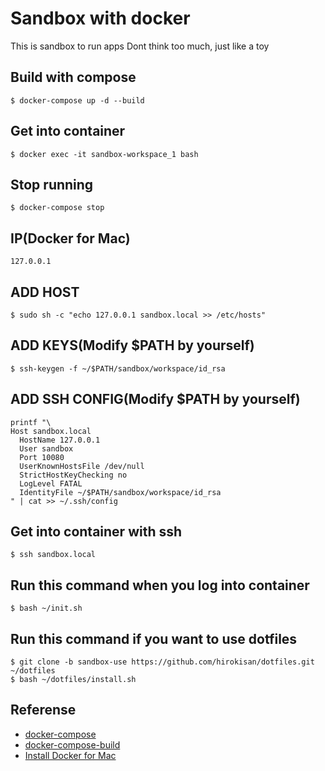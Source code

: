 Sandbox with docker
====

This is sandbox to run apps
Dont think too much, just like a toy

## Build with compose
```
$ docker-compose up -d --build
```

## Get into container
```
$ docker exec -it sandbox-workspace_1 bash
```

## Stop running
```
$ docker-compose stop
```

## IP(Docker for Mac)
```
127.0.0.1
```

## ADD HOST
```
$ sudo sh -c "echo 127.0.0.1 sandbox.local >> /etc/hosts"
```

## ADD KEYS(Modify $PATH by yourself)
```
$ ssh-keygen -f ~/$PATH/sandbox/workspace/id_rsa
```

## ADD SSH CONFIG(Modify $PATH by yourself)
```
printf "\
Host sandbox.local
  HostName 127.0.0.1
  User sandbox
  Port 10080
  UserKnownHostsFile /dev/null
  StrictHostKeyChecking no
  LogLevel FATAL
  IdentityFile ~/$PATH/sandbox/workspace/id_rsa
" | cat >> ~/.ssh/config
```

## Get into container with ssh
```
$ ssh sandbox.local
```

## Run this command when you log into container
```
$ bash ~/init.sh
```

## Run this command if you want to use dotfiles
```
$ git clone -b sandbox-use https://github.com/hirokisan/dotfiles.git ~/dotfiles
$ bash ~/dotfiles/install.sh
```

## Referense
* [docker-compose](https://docs.docker.com/compose/compose-file/)
* [docker-compose-build](https://docs.docker.com/compose/reference/build/)
* [Install Docker for Mac](https://docs.docker.com/docker-for-mac/install/)
